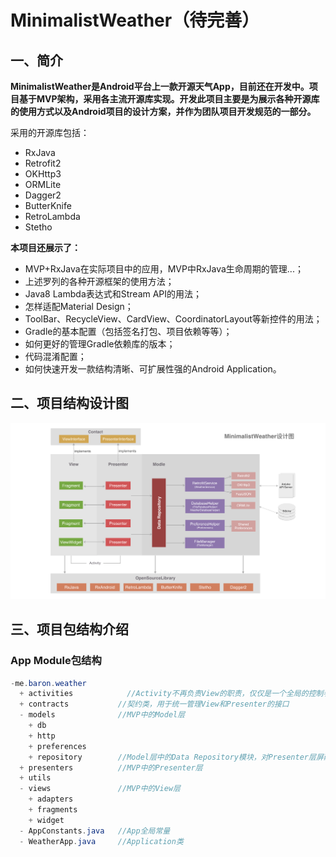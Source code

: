 # MinimalistWeather（待完善）


## 一、简介

**MinimalistWeather是Android平台上一款开源天气App，目前还在开发中。项目基于MVP架构，采用各主流开源库实现。开发此项目主要是为展示各种开源库的使用方式以及Android项目的设计方案，并作为团队项目开发规范的一部分。**

采用的开源库包括：

* RxJava
* Retrofit2
* OKHttp3
* ORMLite
* Dagger2
* ButterKnife
* RetroLambda
* Stetho

**本项目还展示了：**

* MVP+RxJava在实际项目中的应用，MVP中RxJava生命周期的管理...；
* 上述罗列的各种开源框架的使用方法；
* Java8 Lambda表达式和Stream API的用法；
* 怎样适配Material Design；
* ToolBar、RecycleView、CardView、CoordinatorLayout等新控件的用法；
* Gradle的基本配置（包括签名打包、项目依赖等等）；
* 如何更好的管理Gradle依赖库的版本；
* 代码混淆配置；
* 如何快速开发一款结构清晰、可扩展性强的Android Application。

## 二、项目结构设计图

![架构设计图](framework_minimalist_weather.png)

## 三、项目包结构介绍

### App Module包结构

```Java
-me.baron.weather
  + activities	          //Activity不再负责View的职责，仅仅是一个全局的控制者，负责创建View和Presenter的实例
  + contracts           //契约类，用于统一管理View和Presenter的接口
  - models              //MVP中的Model层
    + db
    + http
    + preferences
    + repository        //Model层中的Data Repository模块，对Presenter层屏蔽数据来源和细节，并将Model成中的数据包装成Rx Observer
  + presenters          //MVP中的Presenter层
  + utils
  - views               //MVP中的View层
    + adapters
    + fragments
    + widget
  - AppConstants.java   //App全局常量
  - WeatherApp.java     //Application类
```

